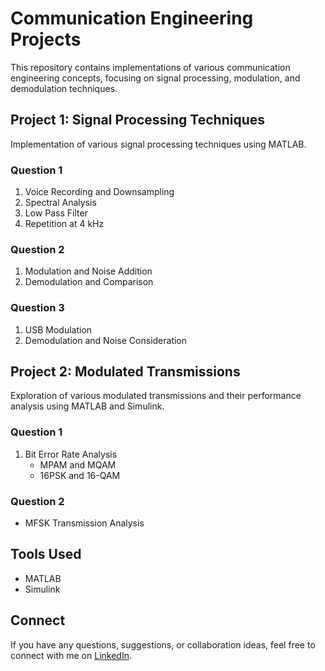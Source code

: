 # Communication Engineering Projects

This repository contains implementations of various communication engineering concepts, focusing on signal processing, modulation, and demodulation techniques.

## Project 1: Signal Processing Techniques

Implementation of various signal processing techniques using MATLAB.

### Question 1
1. Voice Recording and Downsampling
2. Spectral Analysis
3. Low Pass Filter
4. Repetition at 4 kHz

### Question 2
1. Modulation and Noise Addition
2. Demodulation and Comparison

### Question 3
1. USB Modulation
2. Demodulation and Noise Consideration

## Project 2: Modulated Transmissions

Exploration of various modulated transmissions and their performance analysis using MATLAB and Simulink.

### Question 1
1. Bit Error Rate Analysis
   - MPAM and MQAM
   - 16PSK and 16-QAM

### Question 2
- MFSK Transmission Analysis

## Tools Used
- MATLAB
- Simulink

## Connect

If you have any questions, suggestions, or collaboration ideas, feel free to connect with me on [LinkedIn](https://www.linkedin.com/in/omeremeksiz/). 